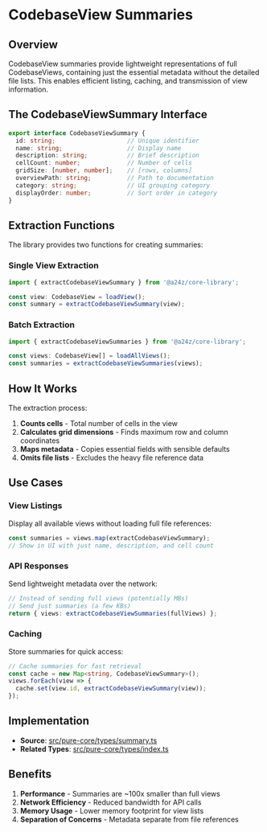 # CodebaseView Summaries

## Overview

CodebaseView summaries provide lightweight representations of full CodebaseViews, containing just the essential metadata without the detailed file lists. This enables efficient listing, caching, and transmission of view information.

## The CodebaseViewSummary Interface

```typescript
export interface CodebaseViewSummary {
  id: string;                    // Unique identifier
  name: string;                  // Display name
  description: string;           // Brief description
  cellCount: number;             // Number of cells
  gridSize: [number, number];    // [rows, columns]
  overviewPath: string;          // Path to documentation
  category: string;              // UI grouping category
  displayOrder: number;          // Sort order in category
}
```

## Extraction Functions

The library provides two functions for creating summaries:

### Single View Extraction
```typescript
import { extractCodebaseViewSummary } from '@a24z/core-library';

const view: CodebaseView = loadView();
const summary = extractCodebaseViewSummary(view);
```

### Batch Extraction
```typescript
import { extractCodebaseViewSummaries } from '@a24z/core-library';

const views: CodebaseView[] = loadAllViews();
const summaries = extractCodebaseViewSummaries(views);
```

## How It Works

The extraction process:
1. **Counts cells** - Total number of cells in the view
2. **Calculates grid dimensions** - Finds maximum row and column coordinates
3. **Maps metadata** - Copies essential fields with sensible defaults
4. **Omits file lists** - Excludes the heavy file reference data

## Use Cases

### View Listings
Display all available views without loading full file references:
```typescript
const summaries = views.map(extractCodebaseViewSummary);
// Show in UI with just name, description, and cell count
```

### API Responses
Send lightweight metadata over the network:
```typescript
// Instead of sending full views (potentially MBs)
// Send just summaries (a few KBs)
return { views: extractCodebaseViewSummaries(fullViews) };
```

### Caching
Store summaries for quick access:
```typescript
// Cache summaries for fast retrieval
const cache = new Map<string, CodebaseViewSummary>();
views.forEach(view => {
  cache.set(view.id, extractCodebaseViewSummary(view));
});
```

## Implementation

- **Source**: [src/pure-core/types/summary.ts](src/pure-core/types/summary.ts)
- **Related Types**: [src/pure-core/types/index.ts](src/pure-core/types/index.ts)

## Benefits

1. **Performance** - Summaries are ~100x smaller than full views
2. **Network Efficiency** - Reduced bandwidth for API calls
3. **Memory Usage** - Lower memory footprint for view lists
4. **Separation of Concerns** - Metadata separate from file references
